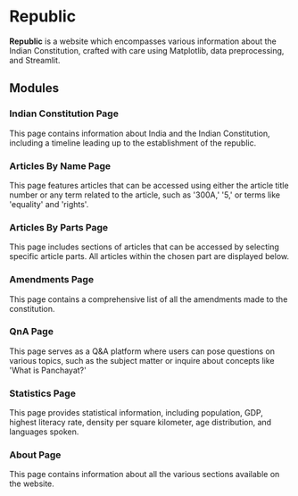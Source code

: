 # Republic

**Republic** is a website which encompasses various information about the Indian Constitution, crafted with care using Matplotlib, data preprocessing, and Streamlit.

## Modules

### Indian Constitution Page
This page contains information about India and the Indian Constitution, including a timeline leading up to the establishment of the republic.

### Articles By Name Page
This page features articles that can be accessed using either the article title number or any term related to the article, such as '300A,' '5,' or terms like 'equality' and 'rights'.

### Articles By Parts Page
This page includes sections of articles that can be accessed by selecting specific article parts. All articles within the chosen part are displayed below.

### Amendments Page
This page contains a comprehensive list of all the amendments made to the constitution.

### QnA Page
This page serves as a Q&A platform where users can pose questions on various topics, such as the subject matter or inquire about concepts like 'What is Panchayat?'

### Statistics Page
This page provides statistical information, including population, GDP, highest literacy rate, density per square kilometer, age distribution, and languages spoken.

### About Page
This page contains information about all the various sections available on the website.
